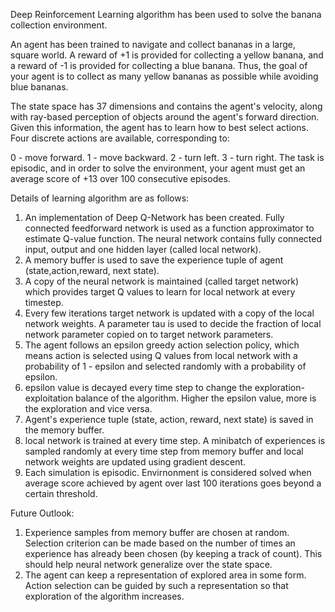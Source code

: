 Deep Reinforcement Learning algorithm has been used to solve the banana collection environment. 

An agent has been trained to navigate and collect bananas in a large, square world. A reward of +1 is provided for collecting a yellow banana, and a reward of -1 is provided for collecting a blue banana. Thus, the goal of your agent is to collect as many yellow bananas as possible while avoiding blue bananas.

The state space has 37 dimensions and contains the agent's velocity, along with ray-based perception of objects around the agent's forward direction. Given this information, the agent has to learn how to best select actions. Four discrete actions are available, corresponding to:

0 - move forward.
1 - move backward.
2 - turn left.
3 - turn right.
The task is episodic, and in order to solve the environment, your agent must get an average score of +13 over 100 consecutive episodes.

Details of learning algorithm are as follows:

1) An implementation of Deep Q-Network has been created. Fully connected feedforward network is used as a function approximator to estimate
Q-value function. The neural network contains fully connected input, output and one hidden layer (called local network).
2) A memory buffer is used to save the experience tuple of agent (state,action,reward, next state).
3) A copy of the neural network is maintained (called target network) which provides target Q values to learn for local network at every timestep.
4) Every few iterations target network is updated with a copy of the local network weights. A parameter tau is used  to decide the fraction of local network parameter copied on to target network parameters.
5) The agent follows an epsilon greedy action selection policy, which means action is selected using Q values from local network with a probability
of 1 - epsilon and selected randomly with a probability of epsilon.
6) epsilon value is decayed every time step to change the exploration-exploitation balance of the algorithm. Higher the epsilon value, more
is the exploration and vice versa.
7) Agent's experience tuple (state, action, reward, next state) is saved in the memory buffer.
8) local network is trained at every time step. A minibatch of experiences is sampled randomly at every time step from memory buffer and local network weights are updated using gradient descent. 
9) Each simulation is episodic. Envirnonment is considered solved when average score achieved by agent over last 100 iterations goes beyond a certain threshold.

Future Outlook:
1) Experience samples from memory buffer are chosen at random. Selection criterion can be made based on the number of times an experience has already been chosen (by keeping a track of count). This should help neural network generalize over the state space.
2) The agent can keep a representation of explored area in some form. Action selection can be guided by such a representation so that exploration of the algorithm increases.
